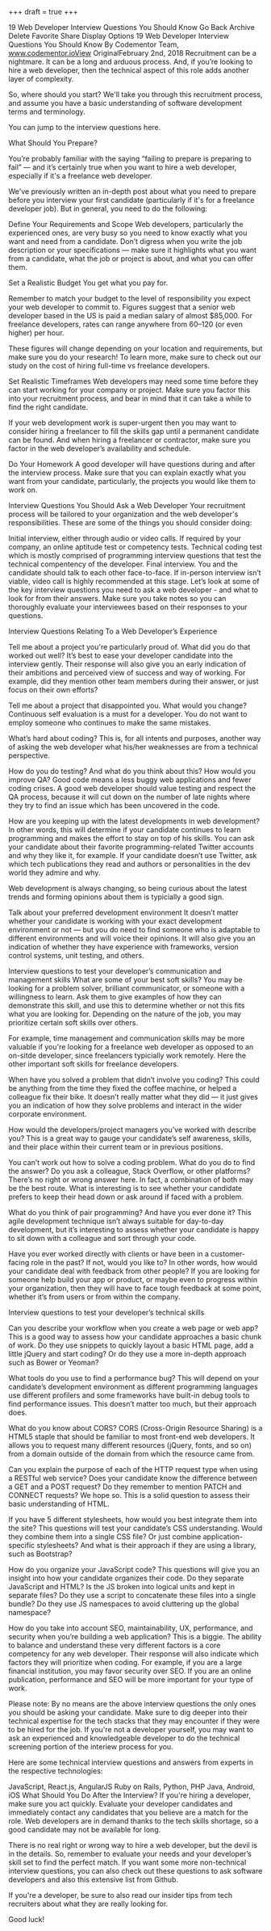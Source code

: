 +++
draft = true
+++

19 Web Developer Interview Questions You Should Know
Go Back
Archive
Delete
Favorite
Share
Display Options
19 Web Developer Interview Questions You Should Know
By Codementor Team, www.codementor.ioView OriginalFebruary 2nd, 2018
Recruitment can be a nightmare. It can be a long and arduous process. And, if you’re looking to hire a web developer, then the technical aspect of this role adds another layer of complexity.

So, where should you start? We'll take you through this recruitment process, and assume you have a basic understanding of software development terms and terminology.

You can jump to the interview questions here.

What Should You Prepare?

You’re probably familiar with the saying “failing to prepare is preparing to fail” — and it’s certainly true when you want to hire a web developer, especially if it's a freelance web developer.

We've previously written an in-depth post about what you need to prepare before you interview your first candidate (particularly if it's for a freelance developer job). But in general, you need to do the following:

Define Your Requirements and Scope
Web developers, particularly the experienced ones, are very busy so you need to know exactly what you want and need from a candidate. Don’t digress when you write the job description or your specifications — make sure it highlights what you want from a candidate, what the job or project is about, and what you can offer them.

Set a Realistic Budget
You get what you pay for.

Remember to match your budget to the level of responsibility you expect your web developer to commit to. Figures suggest that a senior web developer based in the US is paid a median salary of almost $85,000. For freelance developers, rates can range anywhere from $60–$120 (or even higher) per hour.

These figures will change depending on your location and requirements, but make sure you do your research! To learn more, make sure to check out our study on the cost of hiring full-time vs freelance developers.

Set Realistic Timeframes
Web developers may need some time before they can start working for your company or project. Make sure you factor this into your recruitment process, and bear in mind that it can take a while to find the right candidate.

If your web development work is super-urgent then you may want to consider hiring a freelancer to fill the skills gap until a permanent candidate can be found. And when hiring a freelancer or contractor, make sure you factor in the web developer’s availability and schedule.

Do Your Homework
A good developer will have questions during and after the interview process. Make sure that you can explain exactly what you want from your candidate, particularly, the projects you would like them to work on.

Interview Questions You Should Ask a Web Developer
Your recruitment process will be tailored to your organization and the web developer's responsibilities. These are some of the things you should consider doing:

Initial interview, either through audio or video calls.
If required by your company, an online aptitude test or competency tests.
Technical coding test which is mostly comprised of programming interview questions that test the technical compentency of the developer.
Final interview. You and the candidate should talk to each other face-to-face. If in-person interview isn’t viable, video call is highly recommended at this stage.
Let’s look at some of the key interview questions you need to ask a web developer - and what to look for from their answers. Make sure you take notes so you can thoroughly evaluate your interviewees based on their responses to your questions.

Interview Questions Relating To a Web Developer’s Experience

Tell me about a project you're particularly proud of. What did you do that worked out well?
It’s best to ease your developer candidate into the interview gently. Their response will also give you an early indication of their ambitions and perceived view of success and way of working. For example, did they mention other team members during their answer, or just focus on their own efforts?

Tell me about a project that disappointed you. What would you change?
Continuous self evaluation is a must for a developer. You do not want to employ someone who continues to make the same mistakes.

What’s hard about coding?
This is, for all intents and purposes, another way of asking the web developer what his/her weaknesses are from a technical perspective.

How do you do testing? And what do you think about this? How would you improve QA?
Good code means a less buggy web applications and fewer coding crises. A good web developer should value testing and respect the QA process, because it will cut down on the number of late nights where they try to find an issue which has been uncovered in the code.

How are you keeping up with the latest developments in web development?
In other words, this will determine if your candidate continues to learn programming and makes the effort to stay on top of his skills. You can ask your candidate about their favorite programming-related Twitter accounts and why they like it, for example. If your candidate doesn’t use Twitter, ask which tech publications they read and authors or personalities in the dev world they admire and why.

Web development is always changing, so being curious about the latest trends and forming opinions about them is typicially a good sign.

Talk about your preferred development environment
It doesn’t matter whether your candidate is working with your exact development environment or not — but you do need to find someone who is adaptable to different environments and will voice their opinions. It will also give you an indication of whether they have experience with frameworks, version control systems, unit testing, and others.

Interview questions to test your developer’s communication and management skills
What are some of your best soft skills?
You may be looking for a problem solver, brilliant communicator, or someone with a willingness to learn. Ask them to give examples of how they can demonstrate this skill, and use this to determine whether or not this fits what you are looking for. Depending on the nature of the job, you may prioritize certain soft skills over others.

For example, time management and communication skills may be more valuable if you're looking for a freelance web developer as opposed to an on-sitde developer, since freelancers typicially work remotely. Here the other important soft skills for freelance developers.

When have you solved a problem that didn’t involve you coding?
This could be anything from the time they fixed the coffee machine, or helped a colleague fix their bike. It doesn’t really matter what they did — it just gives you an indication of how they solve problems and interact in the wider corporate environment.

How would the developers/project managers you’ve worked with describe you?
This is a great way to gauge your candidate’s self awareness, skills, and their place within their current team or in previous positions.

You can’t work out how to solve a coding problem. What do you do to find the answer?
Do you ask a colleague, Stack Overflow, or other platforms? There’s no right or wrong answer here. In fact, a combination of both may be the best route. What is interesting is to see whether your candidate prefers to keep their head down or ask around if faced with a problem.

What do you think of pair programming? And have you ever done it?
This agile development technique isn’t always suitable for day-to-day development, but it’s interesting to assess whether your candidate is happy to sit down with a colleague and sort through your code.

Have you ever worked directly with clients or have been in a customer-facing role in the past? If not, would you like to?
In other words, how would your candidate deal with feedback from other people? If you are looking for someone help build your app or product, or maybe even to progress within your organization, then they will have to face tough feedback at some point, whether it’s from users or from within the company.

Interview questions to test your developer’s technical skills

Can you describe your workflow when you create a web page or web app?
This is a good way to assess how your candidate approaches a basic chunk of work. Do they use snippets to quickly layout a basic HTML page, add a little jQuery and start coding? Or do they use a more in-depth approach such as Bower or Yeoman?

What tools do you use to find a performance bug?
This will depend on your candidate’s development environment as different programming languages use different profilers and some frameworks have built-in debug tools to find performance issues. This doesn’t matter too much, but their approach does.

What do you know about CORS?
CORS (Cross-Origin Resource Sharing) is a HTML5 staple that should be familiar to most front-end web developers. It allows you to request many different resources (jQuery, fonts, and so on) from a domain outside of the domain from which the resource came from.

Can you explain the purpose of each of the HTTP request type when using a RESTful web service?
Does your candidate know the difference between a GET and a POST request? Do they remember to mention PATCH and CONNECT requests? We hope so. This is a solid question to assess their basic understanding of HTML.

If you have 5 different stylesheets, how would you best integrate them into the site?
This questions will test your candidate’s CSS understanding. Would they combine them into a single CSS file? Or just combine application-specific stylesheets? And what is their approach if they are using a library, such as Bootstrap?

How do you organize your JavaScript code?
This questions will give you an insight into how your candidate organizes their code. Do they separate JavaScript and HTML? Is the JS broken into logical units and kept in separate files? Do they use a script to concatenate these files into a single bundle? Do they use JS namespaces to avoid cluttering up the global namespace?

How do you take into account SEO, maintainability, UX, performance, and security when you’re building a web application?
This is a biggie. The ability to balance and understand these very different factors is a core competency for any web developer. Their response will also indicate which factors they will prioritize when coding. For example, if you are a large financial institution, you may favor security over SEO. If you are an online publication, performance and SEO will be more important for your type of work.

Please note: By no means are the above interview questions the only ones you should be asking your candidate. Make sure to dig deeper into their technical expertise for the tech stacks that they may encounter if they were to be hired for the job. If you're not a developer yourself, you may want to ask an experienced and knowledgeable developer to do the technical screening portion of the interiew process for you.

Here are some technical interview questions and answers from experts in the respective technologies:

JavaScript, React.js, AngularJS
Ruby on Rails, Python, PHP
Java, Android, iOS
What Should You Do After the Interview?
If you're hiring a developer, make sure you act quickly. Evaluate your developer candidates and immediately contact any candidates that you believe are a match for the role. Web developers are in demand thanks to the tech skills shortage, so a good candidate may not be available for long.

There is no real right or wrong way to hire a web developer, but the devil is in the details. So, remember to evaluate your needs and your developer’s skill set to find the perfect match. If you want some more non-technical interview questions, you can also check out these questions to ask software developers and also this extensive list from Github.

If you're a developer, be sure to also read our insider tips from tech recruiters about what they are really looking for.

Good luck!
